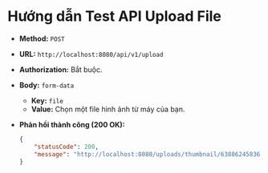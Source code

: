 # Hướng dẫn Test API Upload File

-   **Method:** `POST`
-   **URL:** `http://localhost:8080/api/v1/upload`
-   **Authorization:** Bắt buộc.
-   **Body:** `form-data`
    -   **Key:** `file`
    -   **Value:** Chọn một file hình ảnh từ máy của bạn.

- **Phản hồi thành công (200 OK):**

    ```json
    {
        "statusCode": 200,
        "message": "http://localhost:8080/uploads/thumbnail/638862458364170000_40982a8167f0a53dedce3731178f2ef5.jpg"
    }
    ```